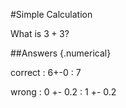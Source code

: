 #Simple Calculation

What is $3+3$?

##Answers {.numerical}

correct
 :  6+-0
 :  7

wrong
 :  0 +- 0.2
 :  1 +- 0.2